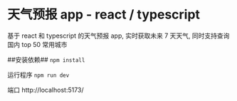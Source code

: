 # 天气预报 app - react / typescript

基于 react 和 typescript 的天气预报 app, 实时获取未来 7 天天气, 同时支持查询国内 top 50 常用城市

##安装依赖##
`npm install`

运行程序
`npm run dev`

端口
http://localhost:5173/
